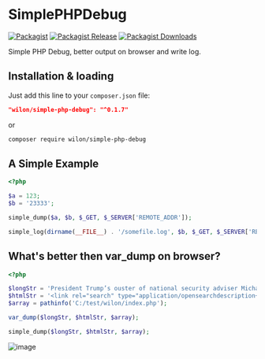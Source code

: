 # SimplePHPDebug

[![Packagist][badge_package]][link-packagist]
[![Packagist Release][badge_release]][link-packagist]
[![Packagist Downloads][badge_downloads]][link-packagist]

[badge_package]:      https://img.shields.io/badge/package-wilon/simple--php--debug-blue.svg?style=flat-square
[badge_release]:      https://img.shields.io/packagist/v/wilon/simple-php-debug.svg?style=flat-square
[badge_downloads]:    https://img.shields.io/packagist/dt/wilon/simple-php-debug.svg?style=flat-square
[link-packagist]:     https://packagist.org/packages/wilon/simple-php-debug

Simple PHP Debug, better output on browser and write log.

## Installation & loading

Just add this line to your `composer.json` file:

```json
"wilon/simple-php-debug": "^0.1.7"
```

or

```sh
composer require wilon/simple-php-debug
```

## A Simple Example

```php
<?php

$a = 123;
$b = '23333';

simple_dump($a, $b, $_GET, $_SERVER['REMOTE_ADDR']);

simple_log(dirname(__FILE__) . '/somefile.log', $b, $_GET, $_SERVER['REMOTE_ADDR']);

```
## What's better then var_dump on browser?

```php
<?php

$longStr = 'President Trump’s ouster of national security adviser Michael T. Flynn, and the circumstances leading up to it, have quickly become a major crisis for the fledgling administration, forcing the White House on the defensive and precipitating the first significant breach in relations between Trump and an increasingly restive Republican Congress.';
$htmlStr = '<link rel="search" type="application/opensearchdescription+xml" href="/search.osd?v=1483361432" title="Packagist" /><br>';
$array = pathinfo('C:/test/wilon/index.php');

var_dump($longStr, $htmlStr, $array);

simple_dump($longStr, $htmlStr, $array);

```

![image](https://cloud.githubusercontent.com/assets/7512755/22959116/94ff96a8-f36e-11e6-835e-65d9ebc527cf.png)

